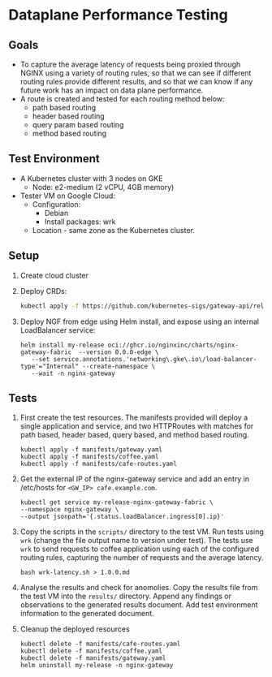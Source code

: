 # Dataplane Performance Testing

## Goals

- To capture the average latency of requests being proxied through NGINX using a variety of routing rules, so that we
  can see if different routing rules provide different results, and so that we can know if any future work has an impact
  on data plane performance.
- A route is created and tested for each routing method below:
  - path based routing
  - header based routing
  - query param based routing
  - method based routing

## Test Environment

- A Kubernetes cluster with 3 nodes on GKE
  - Node: e2-medium (2 vCPU, 4GB memory)
- Tester VM on Google Cloud:
  - Configuration:
    - Debian
    - Install packages: wrk
  - Location - same zone as the Kubernetes cluster.

## Setup

1. Create cloud cluster
2. Deploy CRDs:

   ```bash
   kubectl apply -f https://github.com/kubernetes-sigs/gateway-api/releases/download/v0.8.1/standard-install.yaml
   ```

3. Deploy NGF from edge using Helm install, and expose using an internal LoadBalancer service:

   ```console
   helm install my-release oci://ghcr.io/nginxinc/charts/nginx-gateway-fabric  --version 0.0.0-edge \
      --set service.annotations.'networking\.gke\.io\/load-balancer-type'="Internal" --create-namespace \
      --wait -n nginx-gateway
   ```

## Tests

1. First create the test resources. The manifests provided will deploy a single application and service, and two
   HTTPRoutes with matches for path based, header based, query based, and method based routing.

   ```console
   kubectl apply -f manifests/gateway.yaml
   kubectl apply -f manifests/coffee.yaml
   kubectl apply -f manifests/cafe-routes.yaml
   ```

2. Get the external IP of the nginx-gateway service and add an entry in /etc/hosts for `<GW_IP> cafe.example.com`.

   ```console
   kubectl get service my-release-nginx-gateway-fabric \
   --namespace nginx-gateway \
   --output jsonpath='{.status.loadBalancer.ingress[0].ip}'
   ```

3. Copy the scripts in the `scripts/` directory to the test VM. Run tests using `wrk` (change the file output name to
   version under test). The tests use `wrk` to send requests to coffee application using each of the configured routing
   rules, capturing the number of requests and the average latency.

   ```console
   bash wrk-latency.sh > 1.0.0.md
   ```

4. Analyse the results and check for anomolies. Copy the results file from the test VM into the `results/` directory.
   Append any findings or observations to the generated results document. Add test environment information to the
   generated document.

5. Cleanup the deployed resources

   ```console
   kubectl delete -f manifests/cafe-routes.yaml
   kubectl delete -f manifests/coffee.yaml
   kubectl delete -f manifests/gateway.yaml
   helm uninstall my-release -n nginx-gateway
   ```
